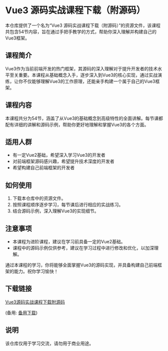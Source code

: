 # Vue3 源码实战课程下载（附源码）

本仓库提供了一个名为“Vue3 源码实战课程下载（附源码）”的资源文件，该课程共包含54节内容，旨在通过手把手教学的方式，帮助你深入理解并构建自己的Vue3框架。

## 课程简介

Vue3作为当前前端开发的热门框架，其源码的深入理解对于提升开发者的技术水平至关重要。本课程从基础概念入手，逐步深入到Vue3的核心实现，通过实战演练，让你不仅能够理解Vue3的工作原理，还能亲手构建一个属于自己的Vue3框架。

## 课程内容

本课程共分为54节，涵盖了从Vue3的基础概念到高级特性的全面讲解。每节课都配有详细的讲解和源码示例，帮助你更好地理解和掌握Vue3的各个方面。

## 适用人群

- 有一定Vue2基础，希望深入学习Vue3的开发者
- 对前端框架源码感兴趣，希望提升技术深度的开发者
- 希望构建自己前端框架的开发者

## 如何使用

1. 下载本仓库中的资源文件。
2. 按照课程顺序逐步学习，每节课后进行相应的实战练习。
3. 结合源码示例，深入理解Vue3的实现细节。

## 注意事项

- 本课程为进阶课程，建议在学习前具备一定的Vue2基础。
- 课程中的源码示例仅供参考，建议在学习过程中进行修改和优化，以加深理解。

通过本课程的学习，你将能够全面掌握Vue3的源码实现，并具备构建自己前端框架的能力。祝你学习愉快！

## 下载链接
[Vue3源码实战课程下载附源码](https://pan.quark.cn/s/84168493f10b) 

(备用: [备用下载](https://pan.baidu.com/s/1PEQzW4wkmK9Rtu69PPRJjg?pwd=1234))

## 说明

该仓库仅用于学习交流，请勿用于商业用途。
